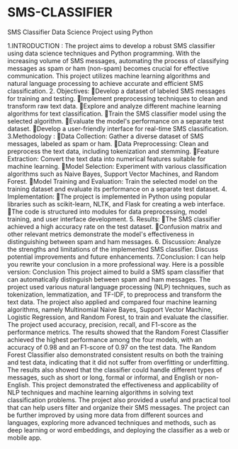 # SMS-CLASSIFIER
SMS Classifier Data Science Project using Python

1.INTRODUCTION :
The project aims to develop a robust SMS classifier using data science techniques and Python programming. With the increasing volume of SMS messages, automating the process of classifying messages as spam or ham (non-spam) becomes crucial for effective communication. This project utilizes machine learning algorithms and natural language processing to achieve accurate and efficient SMS classification.
2. Objectives:
Develop a dataset of labeled SMS messages for training and testing.
Implement preprocessing techniques to clean and transform raw text data.
Explore and analyze different machine learning algorithms for text classification.
Train the SMS classifier model using the selected algorithm.
Evaluate the model's performance on a separate test dataset.
Develop a user-friendly interface for real-time SMS classification.
3.Methodology :
Data Collection: Gather a diverse dataset of SMS messages, labeled as spam or ham.
Data Preprocessing: Clean and preprocess the text data, including tokenization and stemming.
Feature Extraction: Convert the text data into numerical features suitable for machine learning.
Model Selection: Experiment with various classification algorithms such as Naive Bayes, Support Vector Machines, and Random Forest.
Model Training and Evaluation: Train the selected model on the training dataset and evaluate its performance on a separate test dataset.
4. Implementation:
The project is implemented in Python using popular libraries such as scikit-learn, NLTK, and Flask for creating a web interface.
The code is structured into modules for data preprocessing, model training, and user interface development.
5. Results:
The SMS classifier achieved a high accuracy rate on the test dataset.
Confusion matrix and other relevant metrics demonstrate the model's effectiveness in distinguishing between spam and ham messages.
6. Discussion:
Analyze the strengths and limitations of the implemented SMS classifier.
Discuss potential improvements and future enhancements.
7.Conclusion:
I can help you rewrite your conclusion in a more professional way. Here is a possible version:
Conclusion
This project aimed to build a SMS spam classifier that can automatically distinguish between spam and ham messages. The project used various natural language processing (NLP) techniques, such as tokenization, lemmatization, and TF-IDF, to preprocess and transform the text data. The project also applied and compared four machine learning algorithms, namely Multinomial Naive Bayes, Support Vector Machine, Logistic Regression, and Random Forest, to train and evaluate the classifier. The project used accuracy, precision, recall, and F1-score as the performance metrics.
The results showed that the Random Forest Classifier achieved the highest performance among the four models, with an accuracy of 0.98 and an F1-score of 0.97 on the test data. The Random Forest Classifier also demonstrated consistent results on both the training and test data, indicating that it did not suffer from overfitting or underfitting. The results also showed that the classifier could handle different types of messages, such as short or long, formal or informal, and English or non-English.
This project demonstrated the effectiveness and applicability of NLP techniques and machine learning algorithms in solving text classification problems. The project also provided a useful and practical tool that can help users filter and organize their SMS messages. The project can be further improved by using more data from different sources and languages, exploring more advanced techniques and methods, such as deep learning or word embeddings, and deploying the classifier as a web or mobile app.
